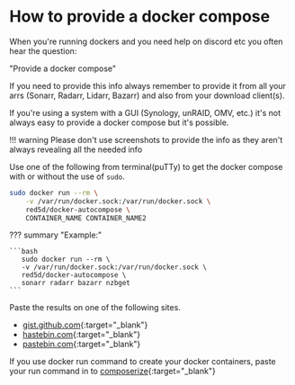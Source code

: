 # How to provide a docker compose

When you're running dockers and you need help on discord etc you often hear the question:

"Provide a docker compose"

If you need to provide this info always remember to provide it from all your arrs (Sonarr, Radarr, Lidarr, Bazarr) and also from your download client(s).

If you're using a system with a GUI (Synology, unRAID, OMV, etc.) it's not always easy to provide a docker compose but it's possible.

!!! warning
    Please don't use screenshots to provide the info as they aren't always revealing all the needed info

Use one of the following from terminal(puTTy) to get the docker compose with or without the use of `sudo`.

```bash
sudo docker run --rm \
    -v /var/run/docker.sock:/var/run/docker.sock \
    red5d/docker-autocompose \
    CONTAINER_NAME CONTAINER_NAME2
```

??? summary "Example:"

    ```bash
       sudo docker run --rm \
       -v /var/run/docker.sock:/var/run/docker.sock \
       red5d/docker-autocompose \
       sonarr radarr bazarr nzbget
    ```

Paste the results on one of the following sites.

- [gist.github.com](https://gist.github.com){:target="_blank"}
- [hastebin.com](https://hastebin.com){:target="_blank"}
- [pastebin.com](https://pastebin.com){:target="_blank"}

If you use docker run command to create your docker containers, paste your run command in to [composerize](https://www.composerize.com/){:target="_blank"}
